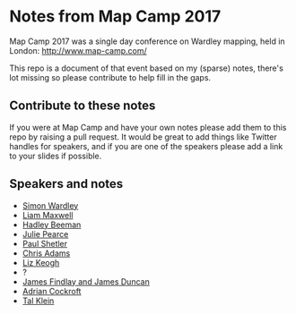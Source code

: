 # Notes from Map Camp 2017

Map Camp 2017 was a single day conference on Wardley mapping, held in London: http://www.map-camp.com/

This repo is a document of that event based on my (sparse) notes, there's lot missing so please contribute to help fill in the gaps.

## Contribute to these notes

If you were at Map Camp and have your own notes please add them to this repo by raising a pull request. It would be great to add things like Twitter handles for speakers, and if you are one of the speakers please add a link to your slides if possible.

## Speakers and notes
 - [Simon Wardley](simon_wardley.md)
 - [Liam Maxwell](liam_maxwell.md)
 - [Hadley Beeman](hadley_beeman.md)
 - [Julie Pearce](julie_pearce.md)
 - [Paul Shetler](paul_shetler.md)
 - [Chris Adams](chris_adams.md)
 - [Liz Keogh](liz_keogh.md)
 - ?
 - [James Findlay and James Duncan](findlay_and_duncan.md)
 - [Adrian Cockroft](adrian_cockcroft.md)
 - [Tal Klein](tal_klein.md)

